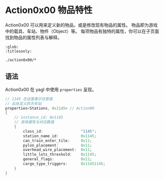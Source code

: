 # Action0x00 物品特性

Action0x00 可以用来定义新的物品，或是修改现有物品的属性。
物品即为游戏中的载具、车站、物件（Object）等。
每项物品有独特的属性，你可以在子页面找到物品的属性列表与解释。

```{toctree}
:glob:
:titlesonly:

./action0x00/*
```

## 语法

Action0x00 在 yagl 中使用 `properties` 呈现。

```cpp
// 1145 在这里表示任意值
// 此处定义的为车站
properties<Stations, 0x1145> // Action00
{
    // instance_id: 0x1145
    // 具体属性与对应数值
    {
        class_id:                 "1145";
        station_name_id:          0x1145;
        can_train_enter_tile:     0x11;
        pylon_placement:          0x11;
        overhead_wire_placement:  0x11;
        little_lots_threshold:    0x1145;
        general_flags:            0x11;
        cargo_type_triggers:      0x11451145;
    }
}
```

<script src="https://giscus.app/client.js"
        data-repo="openttd-china-set/openttd-documents"
        data-repo-id="R_kgDOLV0ztQ"
        data-category="Announcements"
        data-category-id="DIC_kwDOLV0ztc4Cf-oT"
        data-mapping="pathname"
        data-strict="0"
        data-reactions-enabled="1"
        data-emit-metadata="0"
        data-input-position="bottom"
        data-theme="preferred_color_scheme"
        data-lang="zh-CN"
        crossorigin="anonymous"
        async>
</script>
